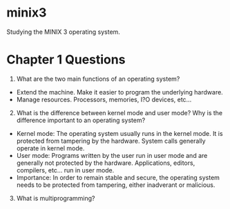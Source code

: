 # minix3
Studying the MINIX 3 operating system.

# Chapter 1 Questions

1. What are the two main functions of an operating system?

  * Extend the machine. Make it easier to program the underlying hardware.
  * Manage resources. Processors, memories, I?O devices, etc...

2. What is the difference between kernel mode and user mode?  Why is the difference important to an operating system?

  * Kernel mode: The operating system usually runs in the kernel mode.  It is protected from tampering by the hardware. System calls generally operate in kernel mode.
  * User mode: Programs written by the user run in user mode and are generally not protected by the hardware. Applications, editors, compilers, etc... run in user mode.
  * Importance: In order to remain stable and secure, the operating system needs to be protected from tampering, either inadverant or malicious.

3. What is multiprogramming?

